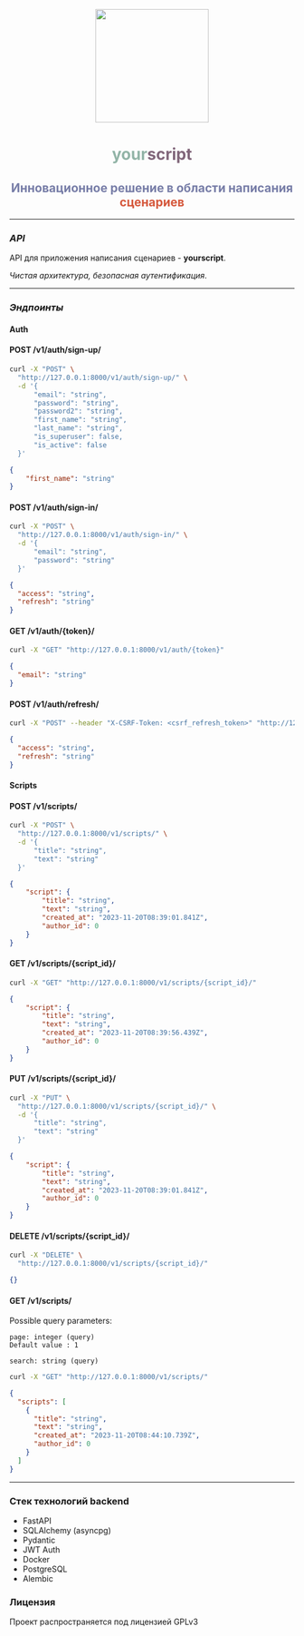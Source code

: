 <p align="center">
<img height="200" width="200" src="https://github.com/lubaskinc0de/yourscript/assets/100635212/e9393d8b-e3b5-4990-8796-bdadf986e3c4"></img>
</p>

<h1 align="center" style="color: #92b4a7">your<span style="color: #81667a">script</span></h1>
<h2 align="center" style="color: #777da7">Инновационное решение в области написания <span style="color: #d5573b">
сценариев</span></h2>

------------------------
### *API*

API для приложения написания сценариев - **yourscript**.

*Чистая архитектура, безопасная аутентификация*.

---------------------

### *Эндпоинты*

#### Auth

#### POST /v1/auth/sign-up/

```bash
curl -X "POST" \
  "http://127.0.0.1:8000/v1/auth/sign-up/" \
  -d '{
      "email": "string",
      "password": "string",
      "password2": "string",
      "first_name": "string",
      "last_name": "string",
      "is_superuser": false,
      "is_active": false
  }'
```

```json
{
    "first_name": "string"
}
```

#### POST /v1/auth/sign-in/

```bash
curl -X "POST" \
  "http://127.0.0.1:8000/v1/auth/sign-in/" \
  -d '{
      "email": "string",
      "password": "string"
  }'
```

```json
{
  "access": "string",
  "refresh": "string"
}
```

#### GET /v1/auth/{token}/
```bash
curl -X "GET" "http://127.0.0.1:8000/v1/auth/{token}"
```
```json
{
  "email": "string"
}
```

#### POST /v1/auth/refresh/

```bash
curl -X "POST" --header "X-CSRF-Token: <csrf_refresh_token>" "http://127.0.0.1:8000/v1/auth/refresh/"
```

```json
{
  "access": "string",
  "refresh": "string"
}
```


#### Scripts

#### POST /v1/scripts/

```bash
curl -X "POST" \
  "http://127.0.0.1:8000/v1/scripts/" \
  -d '{
      "title": "string",
      "text": "string"
  }'
```

```json
{
    "script": {
        "title": "string",
        "text": "string",
        "created_at": "2023-11-20T08:39:01.841Z",
        "author_id": 0
    }
}
```

#### GET /v1/scripts/{script_id}/
```bash
curl -X "GET" "http://127.0.0.1:8000/v1/scripts/{script_id}/"
```
```json
{
    "script": {
        "title": "string",
        "text": "string",
        "created_at": "2023-11-20T08:39:56.439Z",
        "author_id": 0
    }
}
```

#### PUT /v1/scripts/{script_id}/

```bash
curl -X "PUT" \
  "http://127.0.0.1:8000/v1/scripts/{script_id}/" \
  -d '{
      "title": "string",
      "text": "string"
  }'
```

```json
{
    "script": {
        "title": "string",
        "text": "string",
        "created_at": "2023-11-20T08:39:01.841Z",
        "author_id": 0
    }
}
```

#### DELETE /v1/scripts/{script_id}/

```bash
curl -X "DELETE" \
  "http://127.0.0.1:8000/v1/scripts/{script_id}/"
```

```json
{}
```

#### GET /v1/scripts/

Possible query parameters:

```plain
page: integer (query)
Default value : 1

search: string (query)
```

```bash
curl -X "GET" "http://127.0.0.1:8000/v1/scripts/"
```
```json
{
  "scripts": [
    {
      "title": "string",
      "text": "string",
      "created_at": "2023-11-20T08:44:10.739Z",
      "author_id": 0
    }
  ]
}
```

---------------------

### Стeк технологий backend

- FastAPI
- SQLAlchemy (asyncpg)
- Pydantic
- JWT Auth
- Docker
- PostgreSQL
- Alembic

### Лицензия

Проект распространяется под лицензией GPLv3
